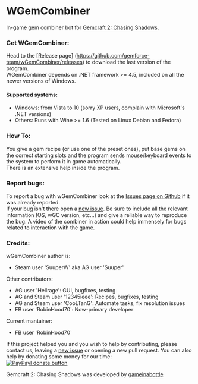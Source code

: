 WGemCombiner
========

In-game gem combiner bot for [Gemcraft 2: Chasing Shadows](http://gameinabottle.com/).


### Get WGemCombiner:

Head to the [Release page] (https://github.com/gemforce-team/wGemCombiner/releases) to download the last version of the program.  
WGemCombiner depends on .NET framework >= 4.5, included on all the newer versions of Windows.

#### Supported systems:

* Windows: from Vista to 10 (sorry XP users, complain with Microsoft's .NET versions)
* Others: Runs with Wine >= 1.6 (Tested on Linux Debian and Fedora)


### How To:

You give a gem recipe (or use one of the preset ones), put base gems on the correct starting slots
and the program sends mouse/keyboard events to the system to perform it in game automatically.  
There is an extensive help inside the program.


### Report bugs:

To report a bug with wGemCombiner look at the
[Issues page on Github](https://github.com/gemforce-team/wGemCombiner/issues) if it was already reported.  
If your bug isn't there open a [new issue](https://github.com/gemforce-team/wGemCombiner/issues/new).
Be sure to include all the relevant information (OS, wGC version, etc...) and give a reliable way to reproduce the bug.
A video of the combiner in action could help immensely for bugs related to interaction with the game.


### Credits:

wGemCombiner author is:

* Steam user 'SuuperW' aka AG user 'Suuper'  

Other contributors:  

* AG user 'Hellrage': GUI, bugfixes, testing  
* AG and Steam user '12345ieee': Recipes, bugfixes, testing
* AG and Steam user 'CooLTanG': Automate tasks, fix resolution issues
* FB user 'RobinHood70': Now-primary developer

Current mantainer:

* FB user 'RobinHood70'

If this project helped you and you wish to help by contributing, please contact us, leaving a
[new issue](https://github.com/gemforce-team/wGemCombiner/issues/new) or opening a new pull request.
You can also help by donating some money for our time:  
[![PayPayl donate button](https://img.shields.io/badge/paypal-donate-yellow.svg)](https://www.paypal.com/cgi-bin/webscr?cmd=_s-xclick&hosted_button_id=LY6RG34S5UCTW "Donate to this project using Paypal")

Gemcraft 2: Chasing Shadows was developed by [gameinabottle](http://gameinabottle.com/)


